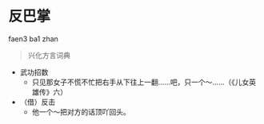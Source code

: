 # 反巴掌
faen3 ba1 zhan
> 兴化方言词典
- 武功招数
  - 只见那女子不慌不忙把右手从下往上一翻……吧，只一个～……（《儿女英雄传》六）
- （借）反击
  - 他一个～把对方的话顶吖回头。
